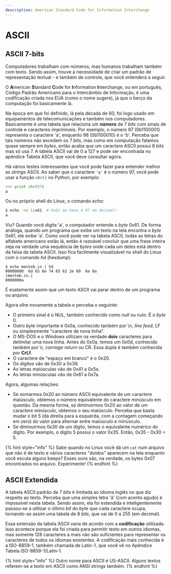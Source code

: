 ```yaml
---
description: American Standard Code for Information Interchange
---
```


# ASCII

## ASCII 7-bits

Computadores trabalham com números, mas humanos trabalham também com texto. Sendo assim, houve a necessidade de criar um padrão de representação textual - e também de controle, que você entenderá a seguir.

O **A**merican **S**tandard **C**ode for **I**nformation **I**nterchange, ou em português, Código Padrão Americano para o Intercâmbio de Informação, é uma codificação criada nos EUA (como o nome sugere), já que o berço da computação foi basicamente lá.

Na época em que foi definido, lá pela década de 60, foi logo usado em equipamentos de telecomunicações e também nos computadores. Basicamente é uma tabela que relaciona um **número** de 7 _bits_ com sinais de controle e caracteres imprimíveis. Por exemplo, o número 97 (0b1100001) representa o caractere 'a', enquanto 98 (0b1100010) é o 'b'. Perceba que tais números não excedem os 7 _bits_, mas como em computação falamos quase sempre em _bytes_, então acaba que um caractere ASCII possui 8 _bits_ mas só usa 7. A tabela ASCII vai de 0 a 127 e pode ser encontrada no apêndice Tabela ASCII, que você deve consultar agora.

Há vários testes interessantes que você pode fazer para entender melhor as _strings_ ASCII. Ao saber que o caractere `'a'` é o número 97, você pode usar a função `chr()` no Python, por exemplo:

```python
>>> print chr(97)
a
```

Ou no próprio shell do Linux, o comando _echo_:

```bash
$ echo -ne \\x61  # 0x61 em hexa é 97 em decimal!
a
```

Viu? Quando você digita 'a', o computador entende o _byte_ 0x61. De forma análoga, quando um programa que exibe um texto na tela encontra o _byte_ 0x61, ele exibe 'a'. Como você pode ver na tabela ASCII, todas as letras do alfabeto americano estão lá, então é razoável concluir que uma frase inteira seja na verdade uma sequência de _bytes_ onde cada um deles está dentro da faixa da tabela ASCII. Isso fica facilmente visualizável no shell do Linux com o comando _hd_ (hexdump):

```
$ echo menteb.in | hd
00000000  6d 65 6e 74 65 62 2e 69  6e 0a                    |menteb.in.|
0000000a
```

É exatamente assim que um texto ASCII vai parar dentro de um programa ou arquivo.

Agora olhe novamente a tabela e perceba o seguinte:

* O primeiro sinal é o NUL, também conhecido como _null_ ou nulo. É o _byte_ 0.
* Outro _byte_ importante é 0x0a, conhecido também por \n, _line feed_, LF ou simplesmente "caractere de nova linha".
* O MS-DOS e o Windows utilizam na verdade **dois** caracteres para delimitar uma nova linha. Antes do 0x0a, temos um 0x0d, conhecido também por \r, _carriage return_ ou CR. Essa dupla é também conhecida por **CrLf**.
* O caractere de "espaço em branco" é o 0x20.
* Os dígitos vão de 0x30 a 0x39.
* As letras maiúsculas vão de 0x41 a 0x5a.
* As letras minúsculas vão de 0x61 a 0x7a.

Agora, algumas relações:

* Se somarmos 0x20 ao número ASCII equivalente de um caractere maiúsculo, obtemos o número equivalente do caractere minúsculo em questão. Da mesma forma, se diminuirmos 0x20 ao valor de um caractere minúsculo, obtemos o seu maiúsculo. Perceba que basta mudar o bit 5 (da direita para a esquerda, com a contagem começando em zero) do valor para alternar entre maiúsculo e minúsculo.
* Se diminuirmos 0x30 de um dígito, temos o equivalente numérico do dígito. Por exemplo, o dígito 5 possui o valor 0x35. Então, 0x35 - 0x30 = 5.

{% hint style="info" %}
Sabe quando no Linux você dá um `cat` num arquivo que não é de texto e vários caracteres "doidos" aparecem na tela enquanto você escuta alguns beeps? Esses sons são, na verdade, os bytes 0x07 encontrados no arquivo. Experimente!
{% endhint %}

## ASCII Extendida

A tabela ASCII padrão de 7 _bits_ é limitada ao idioma inglês no que diz respeito ao texto. Perceba que uma simples letra 'á' (com acento agudo) é impossível nesta tabela. Sendo assim, ela foi estendida e inteligentemente passou-se a utilizar o último _bit_ do _byte_ que cada caractere ocupa, tornando-se assim uma tabela de 8 _bits_, que vai de 0 a 255 (em decimal).

Essa extensão da tabela ASCII varia de acordo com a **codificação** utilizada. Isso acontece porque ela foi criada para permitir texto em outros idiomas, mas somente 128 caracteres a mais não são suficientes para representar os caracteres de todos os idiomas existentes. A codificação mais conhecida é a ISO-8859-1, também chamada de Latin-1, que você vê no Apêndice Tabela ISO-8859-1/Latin-1.

{% hint style="info" %}
Outro nome para ASCII é US-ASCII. Alguns textos referem-se a texto em ASCII como ANSI strings também.
{% endhint %}
